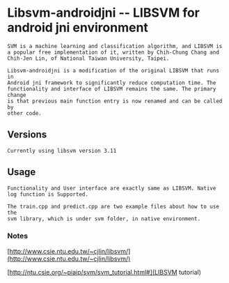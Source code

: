 # Libsvm-androidjni -- LIBSVM for android jni environment

    SVM is a machine learning and classification algorithm, and LIBSVM is
    a popular free implementation of it, written by Chih-Chung Chang and
    Chih-Jen Lin, of National Taiwan University, Taipei.

    Libsvm-androidjni is a modification of the original LIBSVM that runs in
    Android jni framework to significantly reduce computation time. The
    functionality and interface of LIBSVM remains the same. The primary change
    is that previous main function entry is now renamed and can be called by
    other code.

## Versions

    Currently using libsvm version 3.11

## Usage
    Functionality and User interface are exactly same as LIBSVM. Native log function is Supported.

    The train.cpp and predict.cpp are two example files about how to use the
    svm library, which is under svm folder, in native environment.

### Notes

[http://www.csie.ntu.edu.tw/~cjlin/libsvm/](http://www.csie.ntu.edu.tw/~cjlin/libsvm/)

[http://ntu.csie.org/~piaip/svm/svm_tutorial.html#](LIBSVM tutorial)
